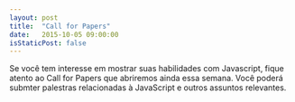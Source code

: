 ```yaml
---
layout: post
title:  "Call for Papers"
date:   2015-10-05 09:00:00
isStaticPost: false
---
```

Se você tem interesse em mostrar suas habilidades com Javascript, fique atento ao Call for Papers que abriremos ainda essa semana. Você poderá submter palestras relacionadas à JavaScript e outros assuntos relevantes.
